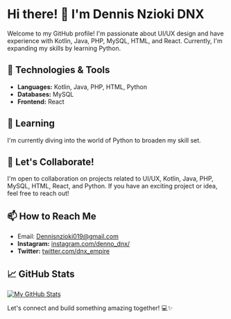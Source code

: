 # Hi there! 👋 I'm Dennis Nzioki DNX

Welcome to my GitHub profile! I'm passionate about UI/UX design and have experience with Kotlin, Java, PHP, MySQL, HTML, and React. Currently, I'm expanding my skills by learning Python.

## 🔧 Technologies & Tools
- **Languages:** Kotlin, Java, PHP, HTML, Python
- **Databases:** MySQL
- **Frontend:** React

## 🌱 Learning
I'm currently diving into the world of Python to broaden my skill set.

## 🤝 Let's Collaborate!
I'm open to collaboration on projects related to UI/UX, Kotlin, Java, PHP, MySQL, HTML, React, and Python. If you have an exciting project or idea, feel free to reach out!

## 📫 How to Reach Me
- Email: Dennisnzioki019@gmail.com
- **Instagram:** [instagram.com/denno_dnx/](https://www.instagram.com/denno_dnx/)
- **Twitter:** [twitter.com/dnx_empire](https://twitter.com/dnx_empire)


## 📈 GitHub Stats
[![My GitHub Stats](https://github-readme-stats.vercel.app/api?username=DNXEMPIRE-1&show_icons=true&hide=prs&theme=radical)](https://github.com/DNXEMPIRE-1)

Let's connect and build something amazing together! 💻✨


<!---
DNXEMPIRE-1/DNXEMPIRE-1 is a ✨ special ✨ repository because its `README.md` (this file) appears on your GitHub profile.
You can click the Preview link to take a look at your changes.
--->
